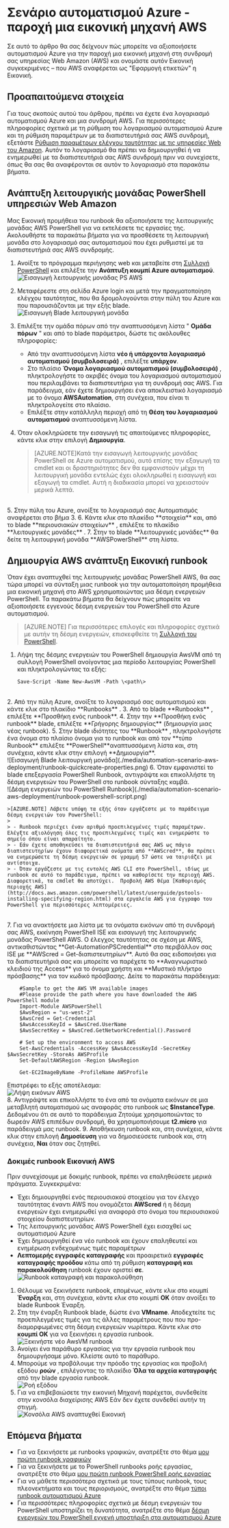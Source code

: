 <properties
   pageTitle="Αυτοματοποίηση ανάπτυξη του μια Εικονική στα υπηρεσίες Web του Amazon | Microsoft Azure"
   description="Σε αυτό το άρθρο παρουσιάζει πώς μπορείτε να χρησιμοποιήσετε αυτοματισμού Azure για να αυτοματοποιήσετε τη δημιουργία Εικονική μηχανή υπηρεσίας Web του Amazon"
   services="automation"
   documentationCenter=""
   authors="mgoedtel"
   manager="jwhit"
   editor="" />
<tags
   ms.service="automation"
   ms.devlang="na"
   ms.topic="article"
   ms.tgt_pltfrm="na"
   ms.workload="na"
   ms.date="08/17/2016"
   ms.author="tiandert; bwren" />

# <a name="azure-automation-scenario---provision-an-aws-virtual-machine"></a>Σενάριο αυτοματισμού Azure - παροχή μια εικονική μηχανή AWS 

Σε αυτό το άρθρο θα σας δείχνουν πώς μπορείτε να αξιοποιήσετε αυτοματισμού Azure για την παροχή μια εικονική μηχανή στη συνδρομή σας υπηρεσίας Web Amazon (AWS) και ονομάστε αυτόν Εικονική συγκεκριμένες – που AWS αναφέρεται ως "Εφαρμογή ετικετών" η Εικονική.

## <a name="prerequisites"></a>Προαπαιτούμενα στοιχεία

Για τους σκοπούς αυτού του άρθρου, πρέπει να έχετε ένα λογαριασμό αυτοματισμού Azure και μια συνδρομή AWS. Για περισσότερες πληροφορίες σχετικά με τη ρύθμιση του λογαριασμού αυτοματισμού Azure και τη ρύθμιση παραμέτρων με τα διαπιστευτήριά σας AWS συνδρομή, εξετάστε [Ρύθμιση παραμέτρων ελέγχου ταυτότητας με τις υπηρεσίες Web του Amazon](../automation/automation-sec-configure-aws-account.md).  Αυτόν το λογαριασμό θα πρέπει να δημιουργηθεί ή να ενημερωθεί με τα διαπιστευτήριά σας AWS συνδρομή πριν να συνεχίσετε, όπως θα σας θα αναφέρονται σε αυτόν το λογαριασμό στα παρακάτω βήματα.


## <a name="deploy-amazon-web-services-powershell-module"></a>Ανάπτυξη λειτουργικής μονάδας PowerShell υπηρεσιών Web Amazon

Μας Εικονική προμήθεια του runbook θα αξιοποιήσετε της λειτουργικής μονάδας AWS PowerShell για να εκτελέσετε τις εργασίες της. Ακολουθήστε τα παρακάτω βήματα για να προσθέσετε τη λειτουργική μονάδα στο λογαριασμό σας αυτοματισμού που έχει ρυθμιστεί με τα διαπιστευτήριά σας AWS συνδρομής.  

1. Ανοίξτε το πρόγραμμα περιήγησης web και μεταβείτε στη [Συλλογή PowerShell](http://www.powershellgallery.com/packages/AWSPowerShell/) και επιλέξτε την **Ανάπτυξη κουμπί Azure αυτοματισμού**.<br> ![Εισαγωγή λειτουργικής μονάδας PS AWS](./media/automation-scenario-aws-deployment/powershell-gallery-download-awsmodule.png)

2. Μεταφέρεστε στη σελίδα Azure login και μετά την πραγματοποίηση ελέγχου ταυτότητας, που θα δρομολογούνται στην πύλη του Azure και που παρουσιάζονται με την εξής blade.<br> ![Εισαγωγή Blade λειτουργική μονάδα](./media/automation-scenario-aws-deployment/deploy-aws-powershell-module-parameters.png)

3. Επιλέξτε την ομάδα πόρων από την αναπτυσσόμενη λίστα " **Ομάδα πόρων** " και από το blade παράμετροι, δώστε τις ακόλουθες πληροφορίες:
   * Από την αναπτυσσόμενη λίστα **νέο ή υπάρχοντα λογαριασμό αυτοματισμού (συμβολοσειρά)** , επιλέξτε **υπάρχον**.  
   * Στο πλαίσιο **Όνομα λογαριασμού αυτοματισμού (συμβολοσειρά)** , πληκτρολογήστε το ακριβές όνομα του λογαριασμού αυτοματισμού που περιλαμβάνει τα διαπιστευτήρια για τη συνδρομή σας AWS.  Για παράδειγμα, εάν έχετε δημιουργήσει ένα αποκλειστικό λογαριασμό με το όνομα **AWSAutomation**, στη συνέχεια, που είναι τι πληκτρολογείτε στο πλαίσιο.
   * Επιλέξτε στην κατάλληλη περιοχή από τη **Θέση του λογαριασμού αυτοματισμού** αναπτυσσόμενη λίστα.

4. Όταν ολοκληρώσετε την εισαγωγή τις απαιτούμενες πληροφορίες, κάντε κλικ στην επιλογή **Δημιουργία**.

    >[AZURE.NOTE]Κατά την εισαγωγή λειτουργικής μονάδας PowerShell σε Azure αυτοματισμού, αυτό επίσης την εξαγωγή τα cmdlet και οι δραστηριότητες δεν θα εμφανιστούν μέχρι τη λειτουργική μονάδα εντελώς έχει ολοκληρωθεί η εισαγωγή και εξαγωγή τα cmdlet. Αυτή η διαδικασία μπορεί να χρειαστούν μερικά λεπτά.  
<br>
5. Στην πύλη του Azure, ανοίξτε το λογαριασμό σας Αυτοματισμός αναφέρεται στο βήμα 3.
6. Κάντε κλικ στο πλακίδιο **στοιχεία** και, από το blade **περιουσιακών στοιχείων** , επιλέξτε το πλακίδιο **λειτουργικές μονάδες** .
7. Στην το blade **λειτουργικές μονάδες** θα δείτε τη λειτουργική μονάδα **AWSPowerShell** στη λίστα.

## <a name="create-aws-deploy-vm-runbook"></a>Δημιουργία AWS ανάπτυξη Εικονική runbook

Όταν έχει αναπτυχθεί της λειτουργικής μονάδας PowerShell AWS, θα σας τώρα μπορεί να σύνταξη μιας runbook για την αυτοματοποίηση προμήθεια μια εικονική μηχανή στο AWS χρησιμοποιώντας μια δέσμη ενεργειών PowerShell. Τα παρακάτω βήματα θα δείχνουν πώς μπορείτε να αξιοποιήσετε εγγενούς δέσμη ενεργειών του PowerShell στο Azure αυτοματισμού.  

>[AZURE.NOTE] Για περισσότερες επιλογές και πληροφορίες σχετικά με αυτήν τη δέσμη ενεργειών, επισκεφθείτε τη [Συλλογή του PowerShell](https://www.powershellgallery.com/packages/New-AwsVM/DisplayScript).


1. Λήψη της δέσμης ενεργειών του PowerShell δημιουργία AwsVM από τη συλλογή PowerShell ανοίγοντας μια περίοδο λειτουργίας PowerShell και πληκτρολογώντας τα εξής:<br>
   ```
   Save-Script -Name New-AwsVM -Path \<path\>
   ```
<br>
2. Από την πύλη Azure, ανοίξτε το λογαριασμό σας αυτοματισμού και κάντε κλικ στο πλακίδιο **Runbooks** .  
3. Από το blade **Runbooks** , επιλέξτε **Προσθήκη ενός runbook**.
4. Στην την **Προσθήκη ενός runbook** blade, επιλέξτε **Γρήγορης δημιουργίας** (δημιουργία μιας νέας runbook).
5. Στην blade ιδιότητες του **Runbook** , πληκτρολογήστε ένα όνομα στο πλαίσιο όνομα για το runbook και από τον **τύπο Runbook** επιλέξτε **PowerShell**αναπτυσσόμενη λίστα και, στη συνέχεια, κάντε κλικ στην επιλογή **Δημιουργία**.<br> ![Εισαγωγή Blade λειτουργική μονάδα](./media/automation-scenario-aws-deployment/runbook-quickcreate-properties.png)
6. Όταν εμφανιστεί το blade επεξεργασία PowerShell Runbook, αντιγράψτε και επικολλήστε τη δέσμη ενεργειών του PowerShell στο runbook σύνταξης καμβά.<br> ![Δέσμη ενεργειών του PowerShell Runbook](./media/automation-scenario-aws-deployment/runbook-powershell-script.png)<br>

    >[AZURE.NOTE] Λάβετε υπόψη τα εξής όταν εργάζεστε με το παράδειγμα δέσμη ενεργειών του PowerShell:
    >
    > - Runbook περιέχει έναν αριθμό προεπιλεγμένες τιμές παραμέτρων. Ελέγξτε αξιολόγηση όλες τις προεπιλεγμένες τιμές και ενημερώστε το σημείο όπου είναι απαραίτητο.
    > - Εάν έχετε αποθηκεύσει τα διαπιστευτήριά σας AWS ως πάγιο διαπιστευτηρίων έχουν διαφορετικά ονόματα από **AWScred**, θα πρέπει να ενημερώσετε τη δέσμη ενεργειών σε γραμμή 57 ώστε να ταιριάζει με αντίστοιχα.  
    > - Όταν εργάζεστε με τις εντολές AWS CLI στο PowerShell, ιδίως με runbook σε αυτό το παράδειγμα, πρέπει να καθορίσετε την περιοχή AWS. Διαφορετικά, τα cmdlet θα αποτύχει.  Προβολή AWS θέμα [Καθορισμός περιοχής AWS](http://docs.aws.amazon.com/powershell/latest/userguide/pstools-installing-specifying-region.html) στα εργαλεία AWS για έγγραφο του PowerShell για περισσότερες λεπτομέρειες.  
<br>
7. Για να ανακτήσετε μια λίστα με τα ονόματα εικόνων από τη συνδρομή σας AWS, εκκίνηση PowerShell ISE και εισαγωγή της λειτουργικής μονάδας PowerShell AWS.  Ο έλεγχος ταυτότητας σε σχέση με AWS, αντικαθιστώντας **Get-AutomationPSCredential** στο περιβάλλον σας ISE με **AWScred = Get-διαπιστευτηρίων**.  Αυτό θα σας ειδοποιήσει για τα διαπιστευτήριά σας και μπορείτε να παρέχετε το **Αναγνωριστικό κλειδιού της Access** για το όνομα χρήστη και **Μυστικό πλήκτρο πρόσβασης** για τον κωδικό πρόσβασης.  Δείτε το παρακάτω παράδειγμα:

        #Sample to get the AWS VM available images
        #Please provide the path where you have downloaded the AWS PowerShell module
        Import-Module AWSPowerShell
        $AwsRegion = "us-west-2"
        $AwsCred = Get-Credential
        $AwsAccessKeyId = $AwsCred.UserName
        $AwsSecretKey = $AwsCred.GetNetworkCredential().Password

        # Set up the environment to access AWS
        Set-AwsCredentials -AccessKey $AwsAccessKeyId -SecretKey $AwsSecretKey -StoreAs AWSProfile
        Set-DefaultAWSRegion -Region $AwsRegion

        Get-EC2ImageByName -ProfileName AWSProfile
   Επιστρέφει το εξής αποτέλεσμα:<br>
   ![Λήψη εικόνων AWS](./media/automation-scenario-aws-deployment/powershell-ise-output.png)  
8. Αντιγράψτε και επικολλήστε το ένα από τα ονόματα εικόνων σε μια μεταβλητή αυτοματισμού ως αναφοράς στο runbook ως **$InstanceType**. Δεδομένου ότι σε αυτό το παράδειγμα Ζητούμε χρησιμοποιώντας το δωρεάν AWS επιπέδων συνδρομή, θα χρησιμοποιήσουμε **t2.micro** για παράδειγμά μας runbook.
9. Αποθήκευση runbook και, στη συνέχεια, κάντε κλικ στην επιλογή **Δημοσίευση** για να δημοσιεύσετε runbook και, στη συνέχεια, **Ναι** όταν σας ζητηθεί.


### <a name="testing-the-aws-vm-runbook"></a>Δοκιμές runbook Εικονική AWS
Πριν συνεχίσουμε με δοκιμής runbook, πρέπει να επαληθεύσετε μερικά πράγματα. Συγκεκριμένα:

   -  Έχει δημιουργηθεί ενός περιουσιακού στοιχείου για τον έλεγχο ταυτότητας έναντι AWS που ονομάζεται **AWScred** ή η δέσμη ενεργειών έχει ενημερωθεί για αναφορά στο όνομα του περιουσιακού στοιχείου διαπιστευτηρίων.  
   -  Της λειτουργικής μονάδας AWS PowerShell έχει εισαχθεί ως αυτοματισμού Azure
   -  Έχει δημιουργηθεί ένα νέο runbook και έχουν επαληθευτεί και ενημέρωση ενδεχομένως τιμές παραμέτρων
   -  **Λεπτομερής εγγραφές καταγραφής** και προαιρετικά **εγγραφές καταγραφής προόδου** κάτω από τη ρύθμιση **καταγραφή και παρακολούθηση** runbook έχουν οριστεί **σε**.<br> ![Runbook καταγραφή και παρακολούθηση](./media/automation-scenario-aws-deployment/runbook-settings-logging-and-tracing.png)

1. Θέλουμε να ξεκινήσετε runbook, επομένως, κάντε κλικ στο κουμπί **Έναρξη** και, στη συνέχεια, κάντε κλικ στο κουμπί **OK** όταν ανοίξει το blade Runbook Έναρξη.
2. Στη την έναρξη Runbook blade, δώστε ένα **VMname**.  Αποδεχτείτε τις προεπιλεγμένες τιμές για τις άλλες παραμέτρους που που προ-διαμορφωμένες στη δέσμη ενεργειών νωρίτερα.  Κάντε κλικ στο **κουμπί OK** για να ξεκινήσει η εργασία runbook.<br> ![Ξεκινήστε νέο AwsVM runbook](./media/automation-scenario-aws-deployment/runbook-start-job-parameters.png)
3. Ανοίγει ένα παράθυρο εργασίας για την εργασία runbook που δημιουργήσαμε μόνο. Κλείστε αυτό το παράθυρο.
4. Μπορούμε να προβάλουμε την πρόοδο της εργασίας και προβολή εξόδου **ροών** , επιλέγοντας το πλακίδιο **Όλα τα αρχεία καταγραφής** από την blade εργασία runbook.<br> ![Ροή εξόδου](./media/automation-scenario-aws-deployment/runbook-job-streams-output.png)
5. Για να επιβεβαιώσετε την εικονική Μηχανή παρέχεται, συνδεθείτε στην κονσόλα διαχείρισης AWS Εάν δεν έχετε συνδεθεί αυτήν τη στιγμή.<br> ![Κονσόλα AWS αναπτυχθεί Εικονική](./media/automation-scenario-aws-deployment/aws-instances-status.png)

## <a name="next-steps"></a>Επόμενα βήματα
-   Για να ξεκινήσετε με runbooks γραφικών, ανατρέξτε στο θέμα [μου πρώτη runbook γραφικών](automation-first-runbook-graphical.md)
-   Για να ξεκινήσετε με το PowerShell runbooks ροής εργασίας, ανατρέξτε στο θέμα [μου πρώτη runbook PowerShell ροής εργασίας](automation-first-runbook-textual.md)
-   Για να μάθετε περισσότερα σχετικά με τους τύπους runbook, τους πλεονεκτήματα και τους περιορισμούς, ανατρέξτε στο θέμα [τύποι runbook αυτοματισμού Azure](automation-runbook-types.md)
-   Για περισσότερες πληροφορίες σχετικά με δέσμη ενεργειών του PowerShell υποστηρίζει τη δυνατότητα, ανατρέξτε στο θέμα [δέσμη ενεργειών του PowerShell εγγενή υποστήριξη στα αυτοματισμού Azure](https://azure.microsoft.com/blog/announcing-powershell-script-support-azure-automation-2/)
